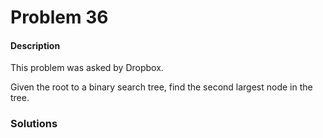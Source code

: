 # Problem 36

#### Description

This problem was asked by Dropbox.

Given the root to a binary search tree, find the second largest node in the tree.

### Solutions
